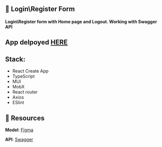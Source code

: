 ## 🚀 Login\Register Form

#### Login\Register form with Home page and Logout. Working with Swagger API

## App delpoyed [HERE](https://popovych-login-register-form.netlify.app)

## Stack:
- React Create App
- TypeScript
- MUI
- MobX
- React router
- Axios
- ESlint

## 📎 Resources

**Model**: [Figma](https://www.figma.com/file/hbthFdqeHcPtKLXQIjkeqX/Test-Incode-Finance-2022)

**API**: [Swagger](https://incode-backend-dev.herokuapp.com/api/)

